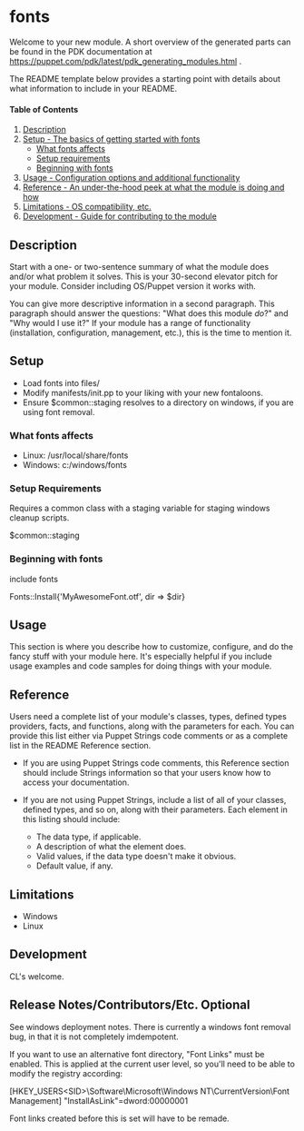 
# fonts

Welcome to your new module. A short overview of the generated parts can be found in the PDK documentation at https://puppet.com/pdk/latest/pdk_generating_modules.html .

The README template below provides a starting point with details about what information to include in your README.






#### Table of Contents

1. [Description](#description)
2. [Setup - The basics of getting started with fonts](#setup)
    * [What fonts affects](#what-fonts-affects)
    * [Setup requirements](#setup-requirements)
    * [Beginning with fonts](#beginning-with-fonts)
3. [Usage - Configuration options and additional functionality](#usage)
4. [Reference - An under-the-hood peek at what the module is doing and how](#reference)
5. [Limitations - OS compatibility, etc.](#limitations)
6. [Development - Guide for contributing to the module](#development)

## Description

Start with a one- or two-sentence summary of what the module does and/or what problem it solves. This is your 30-second elevator pitch for your module. Consider including OS/Puppet version it works with.

You can give more descriptive information in a second paragraph. This paragraph should answer the questions: "What does this module *do*?" and "Why would I use it?" If your module has a range of functionality (installation, configuration, management, etc.), this is the time to mention it.

## Setup

* Load fonts into files/
* Modify manifests/init.pp to your liking with your new fontaloons.
* Ensure $common::staging resolves to a directory on windows, if you are using font removal.

### What fonts affects

* Linux: /usr/local/share/fonts
* Windows: c:/windows/fonts 

### Setup Requirements

Requires a common class with a staging variable for staging windows cleanup scripts.

$common::staging


### Beginning with fonts

include fonts

Fonts::Install{'MyAwesomeFont.otf', dir => $dir}

## Usage

This section is where you describe how to customize, configure, and do the fancy stuff with your module here. It's especially helpful if you include usage examples and code samples for doing things with your module.

## Reference

Users need a complete list of your module's classes, types, defined types providers, facts, and functions, along with the parameters for each. You can provide this list either via Puppet Strings code comments or as a complete list in the README Reference section.

* If you are using Puppet Strings code comments, this Reference section should include Strings information so that your users know how to access your documentation.

* If you are not using Puppet Strings, include a list of all of your classes, defined types, and so on, along with their parameters. Each element in this listing should include:

  * The data type, if applicable.
  * A description of what the element does.
  * Valid values, if the data type doesn't make it obvious.
  * Default value, if any.

## Limitations

* Windows
* Linux

## Development

CL's welcome.

## Release Notes/Contributors/Etc. **Optional**

See windows deployment notes. There is currently a windows font removal bug, in that it is not completely imdempotent.

If you want to use an alternative font directory, "Font Links" must be enabled. This is applied at the current user
level, so you'll need to be able to modify the registry according:

[HKEY_USERS\<SID>\Software\Microsoft\Windows NT\CurrentVersion\Font Management]
"InstallAsLink"=dword:00000001

Font links created before this is set will have to be remade.
